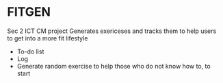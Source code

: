 # FITGEN

Sec 2 ICT CM project 
Generates exericeses and tracks them to help users to get into a more fit lifestyle

- To-do list
- Log
- Generate random exercise to help those who do not know how to, to start
